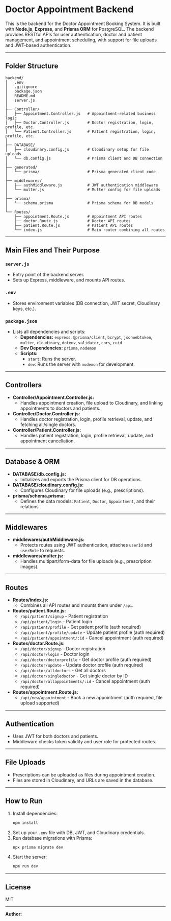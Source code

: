 # Doctor Appointment Backend

This is the backend for the Doctor Appointment Booking System. It is built with **Node.js**, **Express**, and **Prisma ORM** for PostgreSQL. The backend provides RESTful APIs for user authentication, doctor and patient management, and appointment scheduling, with support for file uploads and JWT-based authentication.

---

## Folder Structure

```
backend/
│   .env
│   .gitignore
│   package.json
│   README.md
│   server.js
│
├── Controller/
│   ├── Appointment.Controller.js   # Appointment-related business logic
│   ├── Doctor.Controller.js        # Doctor registration, login, profile, etc.
│   └── Patient.Controller.js       # Patient registration, login, profile, etc.
│
├── DATABASE/
│   ├── cloudinary.config.js        # Cloudinary setup for file uploads
│   └── db.config.js                # Prisma client and DB connection
│
├── generated/
│   └── prisma/                     # Prisma generated client code
│
├── middlewares/
│   ├── authMiddleware.js           # JWT authentication middleware
│   └── multer.js                   # Multer config for file uploads
│
├── prisma/
│   └── schema.prisma               # Prisma schema for DB models
│
└── Routes/
    ├── appointment.Route.js        # Appointment API routes
    ├── doctor.Route.js             # Doctor API routes
    ├── patient.Route.js            # Patient API routes
    └── index.js                    # Main router combining all routes
```

---

## Main Files and Their Purpose

### `server.js`
- Entry point of the backend server.
- Sets up Express, middleware, and mounts API routes.

### `.env`
- Stores environment variables (DB connection, JWT secret, Cloudinary keys, etc.).

### `package.json`
- Lists all dependencies and scripts:
  - **Dependencies:** `express`, `@prisma/client`, `bcrypt`, `jsonwebtoken`, `multer`, `cloudinary`, `dotenv`, `validator`, `cors`, `cuid`
  - **Dev Dependencies:** `prisma`, `nodemon`
  - **Scripts:**
    - `start`: Runs the server.
    - `dev`: Runs the server with `nodemon` for development.

---

## Controllers

- **Controller/Appointment.Controller.js:**
  - Handles appointment creation, file upload to Cloudinary, and linking appointments to doctors and patients.
- **Controller/Doctor.Controller.js:**
  - Handles doctor registration, login, profile retrieval, update, and fetching all/single doctors.
- **Controller/Patient.Controller.js:**
  - Handles patient registration, login, profile retrieval, update, and appointment cancellation.

---

## Database & ORM

- **DATABASE/db.config.js:**
  - Initializes and exports the Prisma client for DB operations.
- **DATABASE/cloudinary.config.js:**
  - Configures Cloudinary for file uploads (e.g., prescriptions).
- **prisma/schema.prisma:**
  - Defines the data models: `Patient`, `Doctor`, `Appointment`, and their relations.

---

## Middlewares

- **middlewares/authMiddleware.js:**
  - Protects routes using JWT authentication, attaches `userId` and `userRole` to requests.
- **middlewares/multer.js:**
  - Handles multipart/form-data for file uploads (e.g., prescription images).

---

## Routes

- **Routes/index.js:**
  - Combines all API routes and mounts them under `/api`.
- **Routes/patient.Route.js:**
  - `/api/patient/signup` - Patient registration
  - `/api/patient/login` - Patient login
  - `/api/patient/profile` - Get patient profile (auth required)
  - `/api/patient/profile/update` - Update patient profile (auth required)
  - `/api/patient/appointment/:id` - Cancel appointment (auth required)
- **Routes/doctor.Route.js:**
  - `/api/doctor/signup` - Doctor registration
  - `/api/doctor/login` - Doctor login
  - `/api/doctor/doctorprofile` - Get doctor profile (auth required)
  - `/api/doctor/update` - Update doctor profile (auth required)
  - `/api/doctor/alldoctors` - Get all doctors
  - `/api/doctor/singledoctor` - Get single doctor by ID
  - `/api/doctor/allappointments/:id` - Cancel appointment (auth required)
- **Routes/appointment.Route.js:**
  - `/api/new/appointment` - Book a new appointment (auth required, file upload supported)

---

## Authentication

- Uses JWT for both doctors and patients.
- Middleware checks token validity and user role for protected routes.

---

## File Uploads

- Prescriptions can be uploaded as files during appointment creation.
- Files are stored in Cloudinary, and URLs are saved in the database.

---

## How to Run

1. Install dependencies:
   ```sh
   npm install
   ```
2. Set up your `.env` file with DB, JWT, and Cloudinary credentials.
3. Run database migrations with Prisma:
   ```sh
   npx prisma migrate dev
   ```
4. Start the server:
   ```sh
   npm run dev
   ```

---

## License

MIT

---

**Author:**
